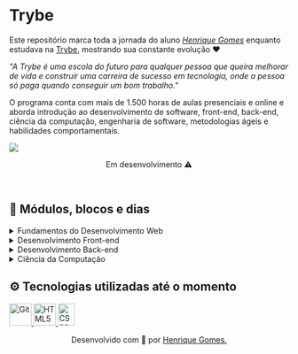 <h1>Trybe</h1>

Este repositório marca toda a jornada do aluno _[Henrique Gomes](https://www.linkedin.com/in/henriquegomesdev/)_ enquanto estudava na [Trybe](https://www.betrybe.com/), mostrando sua constante evolução :heart:

_"A Trybe é uma escola do futuro para qualquer pessoa que queira melhorar de vida e construir uma carreira de sucesso em tecnologia, onde a pessoa só paga quando conseguir um bom trabalho."_

O programa conta com mais de 1.500 horas de aulas presenciais e online e aborda introdução ao desenvolvimento de software, front-end, back-end, ciência da computação, engenharia de software, metodologias ágeis e habilidades comportamentais.

![](https://media-exp1.licdn.com/dms/image/C4D12AQE5_ZEm1vGgkg/article-cover_image-shrink_720_1280/0/1568563053280?e=1631145600&v=beta&t=TIBfgjq8av9w5xegL_2vFuBE7qLD4msfJ9chQ2uU4lM)
<br/>
  <p align="center"> Em desenvolvimento ⚠️  </p>
<br/>

## 📝 Módulos, blocos e dias

<details>
  <summary>Fundamentos do Desenvolvimento Web</summary>

- [x] Bloco 01: Unix & Bash
    * [x] Fundamentos do Desenvolvimento Web
    * [x] Introdução - Unix & Shell
    * [x] Unix & Bash - Parte 1
    * [x] Unix & Bash - Parte 2
- [x] Bloco 02: Git, GitHub e Internet
    * [x] Git & GitHub - O que é e para que serve
    * [x] Git & GitHub - Entendendo os comandos
    * [x] Internet - Entendendo como ela funciona
- [x] Bloco 03: Introdução à HTML e CSS
    * [x] Introdução - HTML & CSS
    * [x] HTML & CSS - Estruturas de página
    * [x] HTML & CSS - Primeiros passos em CSS
    * [x] HTML & CSS - Seletores e posicionamento
    * [x] HTML Semântico
    * [x] Projeto - Lessons Learned
- [x] Bloco 04: Introdução à JavaScript e Lógica de Programação
    * [x] Introdução - JavaScript e Primeiros passos
    * [x] JavaScript - Array e loop For
    * [x] JavaScript - Lógica de Programação e Algoritmos
    * [x] JavaScript - Objetos e funções
    * [x]  Projeto - Playground Functions
- [x] Bloco 05: JavaScript: DOM, Eventos e Web Storage
    * [x] JavaScript - DOM e seletores
    * [x] JavaScript - Trabalhando com elementos
    * [x] JavaScript - Eventos
    * [x] JavaScript - Web Storage
    * [x] Fundamentos - JavaScript - Projetos
    * [x] Projeto - Arte com Pixels
    * [x] Projeto - Lista de tarefas
    * [x] (Bônus) Projeto - Meme Generator
    * [x] (Bônus) Projeto - Adivinhe a Cor
    * [x] (Bônus) Projeto - Carta Misteriosa
- [x] Bloco 06: HTML e CSS: Forms, Flexbox e Responsivo
    * [x] HTML & CSS - Forms
    * [x] Bibliotecas JavaScript e Frameworks CSS
    * [x] Introdução - CSS Flexbox
    * [x] CSS Flexbox - Parte 1
    * [x] CSS Flexbox - Parte 2
    * [x] CSS Responsivo - Mobile First
    * [x] Projeto - Trybewarts
- [x] Bloco 07: Introdução à JavaScript ES6 e Testes Unitários
    * [x] JavaScript ES6 - let, const, arrow functions e template literals
    * [x] JavaScript ES6 - Objects
    * [x] Testes unitários em JavaScript
    * [x] Projeto - JavaScript Testes Unitários
- [x] Bloco 08: Higher Order Functions do JavaScript ES6
    * [x] JavaScript ES6 - Introdução a Higher Order Functions
    * [x] JavaScript ES6 - Higher Order Functions - forEach, find, some, every, sort
    * [x] JavaScript ES6 - Higher Order Functions - map e filter
    * [x] JavaScript ES6 - Higher Order Functions - reduce
    * [x] JavaScript ES6 - spread operator, parâmetro rest, destructuring e mais
    * [x] Projeto - Zoo functions
- [x] Bloco 09: JavaScript Assíncrono e Promises
    * [x] 01: JavaScript Assíncrono e Callbacks
    * [x] 02: JavaScript Promises
    * [x] 03: Projeto - Carrinho de Compras
- [x] Bloco 10: Testes automatizados com Jest
    * [x] Primeiros passos no Jest
    * [x] Jest - Testes Assíncronos
    * [x] Jest - Simulando comportamentos
    * [x] Projeto - Jest Assíncrono e Mocking
</details>

<details>
  <summary>Desenvolvimento Front-end</summary>

- [x] Por conta da possibilidade de mudar a grade, vou adicionar as aulas e blocos no inicio de cada bloco!
</details>

<details>
  <summary>Desenvolvimento Back-end</summary>
  
- [x] Por conta da possibilidade de mudar a grade, vou adicionar as aulas e blocos no inicio de cada bloco!
</details>

<details>
  <summary>Ciência da Computação</summary>

- [x] Por conta da possibilidade de mudar a grade, vou adicionar as aulas e blocos no inicio de cada bloco!
</details>

## ⚙️ Tecnologias utilizadas até o momento
<p align="left">
  <a href="https://git-scm.com/" target="_blank">
    <img src="https://www.vectorlogo.zone/logos/git-scm/git-scm-icon.svg" alt="Git" width="40" height="40"/> 
  </a>

  <a href="https://developer.mozilla.org/pt-BR/docs/Web/HTML" target="_blank">
    <img src="https://upload.wikimedia.org/wikipedia/commons/thumb/6/61/HTML5_logo_and_wordmark.svg/1200px-HTML5_logo_and_wordmark.svg.png" alt="HTML5" width="40" height="40"/> 
  </a>
  
  <a href="https://developer.mozilla.org/pt-BR/docs/Web/CSS" target="_blank">
    <img src="https://upload.wikimedia.org/wikipedia/commons/thumb/d/d5/CSS3_logo_and_wordmark.svg/1452px-CSS3_logo_and_wordmark.svg.png" alt="CSS3" width="30" height="40"/> 
  </a>

  <!-- <a href="site" target="_blank">
    <img src="img" alt="linguagem" width="40" height="40"/> 
  </a> -->
</p>

<p align="center"> Desenvolvido com 💜 por
  <a href="https://www.linkedin.com/in/henriquegomesdev"
  alt="Linkedin do desenvolvedor"
  >
  Henrique Gomes.
</a> </p>

